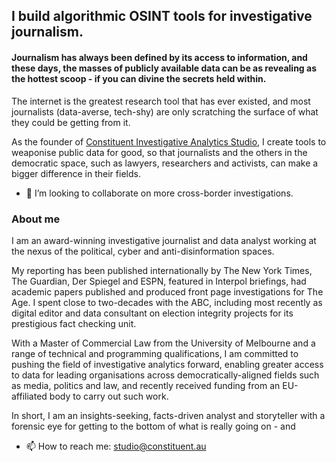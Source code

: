 ## I build algorithmic OSINT tools for investigative journalism.


#### Journalism has always been defined by its access to information, and these days, the masses of publicly available data can be as revealing as the hottest scoop - if you can divine the secrets held within.

The internet is the greatest research tool that has ever existed, and most journalists (data-averse, tech-shy) are only scratching the surface of what they could be getting from it.

As the founder of <a href="http://constituent.au/" target="_blank">Constituent Investigative Analytics Studio</a>, I create tools to weaponise public data for good, so that journalists and the others in the democratic space, such as lawyers, researchers and activists, can make a bigger difference in their fields. 

- 👯 I’m looking to collaborate on more cross-border investigations.

### About me

I am an award-winning investigative journalist and data analyst working at the nexus of the political, cyber and anti-disinformation spaces.

My reporting has been published internationally by The New York Times, The Guardian, Der Spiegel and ESPN, featured in Interpol briefings, had academic papers published and produced front page investigations for The Age. I spent close to two-decades with the ABC, including most recently as digital editor and data consultant on election integrity projects for its prestigious fact checking unit.

With a Master of Commercial Law from the University of Melbourne and a range of technical and programming qualifications, I am committed to pushing the field of investigative analytics forward, enabling greater access to data for leading organisations across democratically-aligned fields such as media, politics and law, and recently received funding from an EU-affiliated body to carry out such work.

In short, I am an insights-seeking, facts-driven analyst and storyteller with a forensic eye for getting to the bottom of what is really going on - and 

- 📫 How to reach me: studio@constituent.au

